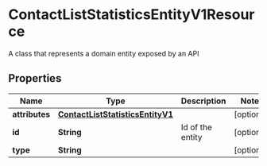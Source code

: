 

# ContactListStatisticsEntityV1Resource

A class that represents a domain entity exposed by an API

## Properties

| Name | Type | Description | Notes |
|------------ | ------------- | ------------- | -------------|
|**attributes** | [**ContactListStatisticsEntityV1**](ContactListStatisticsEntityV1.md) |  |  [optional] |
|**id** | **String** | Id of the entity |  [optional] |
|**type** | **String** |  |  [optional] |



